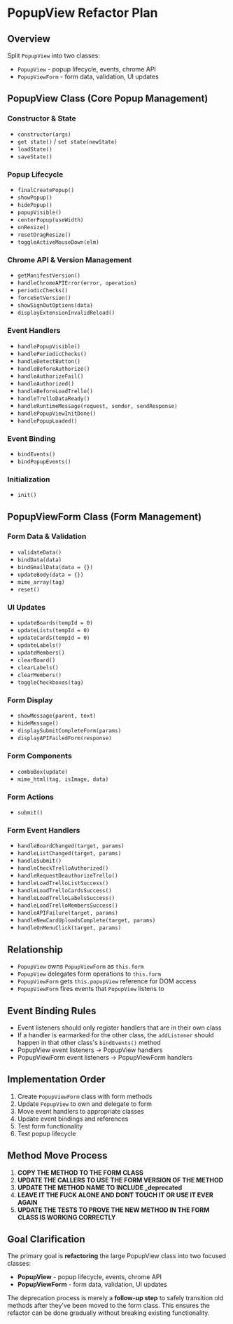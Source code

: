 # PopupView Refactor Plan

## Overview

Split `PopupView` into two classes:

- `PopupView` - popup lifecycle, events, chrome API
- `PopupViewForm` - form data, validation, UI updates

## PopupView Class (Core Popup Management)

### Constructor & State

- `constructor(args)`
- `get state()` / `set state(newState)`
- `loadState()`
- `saveState()`

### Popup Lifecycle

- `finalCreatePopup()`
- `showPopup()`
- `hidePopup()`
- `popupVisible()`
- `centerPopup(useWidth)`
- `onResize()`
- `resetDragResize()`
- `toggleActiveMouseDown(elm)`

### Chrome API & Version Management

- `getManifestVersion()`
- `handleChromeAPIError(error, operation)`
- `periodicChecks()`
- `forceSetVersion()`
- `showSignOutOptions(data)`
- `displayExtensionInvalidReload()`

### Event Handlers

- `handlePopupVisible()`
- `handlePeriodicChecks()`
- `handleDetectButton()`
- `handleBeforeAuthorize()`
- `handleAuthorizeFail()`
- `handleAuthorized()`
- `handleBeforeLoadTrello()`
- `handleTrelloDataReady()`
- `handleRuntimeMessage(request, sender, sendResponse)`
- `handlePopupViewInitDone()`
- `handlePopupLoaded()`

### Event Binding

- `bindEvents()`
- `bindPopupEvents()`

### Initialization

- `init()`

## PopupViewForm Class (Form Management)

### Form Data & Validation

- `validateData()`
- `bindData(data)`
- `bindGmailData(data = {})`
- `updateBody(data = {})`
- `mime_array(tag)`
- `reset()`

### UI Updates

- `updateBoards(tempId = 0)`
- `updateLists(tempId = 0)`
- `updateCards(tempId = 0)`
- `updateLabels()`
- `updateMembers()`
- `clearBoard()`
- `clearLabels()`
- `clearMembers()`
- `toggleCheckboxes(tag)`

### Form Display

- `showMessage(parent, text)`
- `hideMessage()`
- `displaySubmitCompleteForm(params)`
- `displayAPIFailedForm(response)`

### Form Components

- `comboBox(update)`
- `mime_html(tag, isImage, data)`

### Form Actions

- `submit()`

### Form Event Handlers

- `handleBoardChanged(target, params)`
- `handleListChanged(target, params)`
- `handleSubmit()`
- `handleCheckTrelloAuthorized()`
- `handleRequestDeauthorizeTrello()`
- `handleLoadTrelloListSuccess()`
- `handleLoadTrelloCardsSuccess()`
- `handleLoadTrelloLabelsSuccess()`
- `handleLoadTrelloMembersSuccess()`
- `handleAPIFailure(target, params)`
- `handleNewCardUploadsComplete(target, params)`
- `handleOnMenuClick(target, params)`

## Relationship

- `PopupView` owns `PopupViewForm` as `this.form`
- `PopupView` delegates form operations to `this.form`
- `PopupViewForm` gets `this.popupView` reference for DOM access
- `PopupViewForm` fires events that `PopupView` listens to

## Event Binding Rules

- Event listeners should only register handlers that are in their own class
- If a handler is earmarked for the other class, the `addListener` should happen in that other class's `bindEvents()` method
- PopupView event listeners → PopupView handlers
- PopupViewForm event listeners → PopupViewForm handlers

## Implementation Order

1. Create `PopupViewForm` class with form methods
2. Update `PopupView` to own and delegate to form
3. Move event handlers to appropriate classes
4. Update event bindings and references
5. Test form functionality
6. Test popup lifecycle

## Method Move Process

1. **COPY THE METHOD TO THE FORM CLASS**
2. **UPDATE THE CALLERS TO USE THE FORM VERSION OF THE METHOD**
3. **UPDATE THE METHOD NAME TO INCLUDE _deprecated**
4. **LEAVE IT THE FUCK ALONE AND DONT TOUCH IT OR USE IT EVER AGAIN**
5. **UPDATE THE TESTS TO PROVE THE NEW METHOD IN THE FORM CLASS IS WORKING CORRECTLY**

## Goal Clarification

The primary goal is **refactoring** the large PopupView class into two focused classes:
- **PopupView** - popup lifecycle, events, chrome API
- **PopupViewForm** - form data, validation, UI updates

The deprecation process is merely a **follow-up step** to safely transition old methods after they've been moved to the form class. This ensures the refactor can be done gradually without breaking existing functionality.

